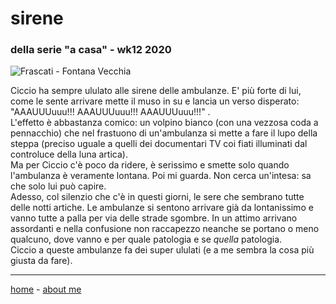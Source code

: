 # sirene
### della serie "a casa" - wk12 2020   

![](https://drive.google.com/uc?id=1WE8IEmYU5eytOKzf6YS6A-rfeCJOH59t "Frascati - Fontana Vecchia")  

Ciccio ha sempre ululato alle sirene delle ambulanze. E' più forte di lui, come le sente arrivare mette il muso in su e lancia un verso disperato: "AAAUUUuuu!!! AAAUUUuuu!!! AAAUUUuuu!!!" .  
L'effetto è abbastanza comico: un volpino bianco (con una vezzosa coda a pennacchio) che nel frastuono di un'ambulanza si mette a fare il lupo della steppa (preciso uguale a quelli dei documentari TV coi fiati illuminati dal controluce della luna artica).  
Ma per Ciccio c'è poco da ridere, è serissimo e smette solo quando l'ambulanza è veramente lontana. Poi mi guarda. Non cerca un'intesa: sa che solo lui può capire.   
Adesso, col silenzio che c'è in questi giorni, le sere che sembrano tutte delle notti artiche. Le ambulanze si sentono arrivare già da lontanissimo e vanno tutte a palla per via delle strade sgombre. In un attimo arrivano assordanti e nella confusione non raccapezzo neanche se portano o meno qualcuno, dove vanno e per quale patologia e se *quella* patologia.    
Ciccio a queste ambulanze fa dei super ululati (e a me sembra la cosa più giusta da fare).  

---  
[home](/index.md) - [about me](/aboutme.md)   
